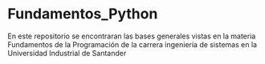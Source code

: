 # Fundamentos_Python
En este repositorio se encontraran las bases generales vistas en la materia Fundamentos de la Programación de la carrera ingeniería de sistemas en la Universidad Industrial de Santander
